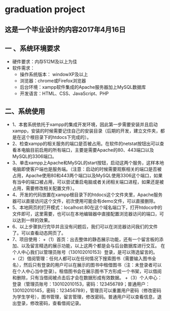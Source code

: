 # graduation project
这是一个毕业设计的内容2017年4月16日
----
## 一 、系统环境要求
+ 硬件要求：内存512M及以上为佳
+ 软件需求：
	+ 操作系统版本： windowXP及以上
	+ 浏览器：chrome或Firefox浏览器
	+ 后台环境：xampp软件集成的Apache服务器加上MySQL数据库
	+ 开发语言：HTML、CSS、JavaScript、PHP

## 二、系统使用
+ 1、本套系统依托于xampp的集成开发环境，因此第一步需要安装并且启动xampp，安装的时候需要记住自己的安装目录（后期的开发，建立文件夹，都是在这个根目录下的htdocs下完成的）。
+ 2、检查xampp的相关服务的端口是否被占用。在软件的netstat按钮出可以查看本电脑目前启用的所有端口，主要是需要Apache的80、443端口以及MySQL的3306端口。
+ 3、单击xampp上Apache和MySQL的start按钮，启动这两个服务，这样本地电脑即使客户端也是服务端。（注意：启动的时候需要观察相关的端口是否被占用，Apache使用80和443两个端口以及MySQL使用3306这个端口，如果有当中的端口被占用，可以尝试重启电脑或者关闭相关端口进程，如果还是被占用，需要修改相关配置文件）。
+ 4、开发的代码放置在xampp根目录下的htdocs这个文件夹里，Apache服务器可以直接访问这个文件，初次使用可能会有demo文件，可以直接删除。
+ 5、本地网页的打开模式：localhost:80在这个域名端口下，打开htdocs中的文件即可，这里需要，也可以在本地编辑器中直接配置浏览器访问的端口，可以达到一样的效果。
+ 6、以上步骤执行完毕并且没有问题后，我们可以在浏览器访问我们的文件了。可以查看动态网页了。
+ 7、项目使用：
	+（1）首页：出去整体的静态展示功能，还有一个留言板的添加、以及留言精选的展示功能，以上这两个都是会与后台数据库进行交互。
在个人中心我们以管理员账号（130102010153）登录，是可以筛选留言的。
	+（2）借阅管理：任何人都可以在任何情况下搜索图书（需要输入图书全名），然后只有登录的用户可以在展示的图书中租借图书（注：未登录者可以在个人中心当中登录）。租借图书会在展示图书下方形成一个书架，可以借阅和删除，只有当借阅被点击后才会在数据形成有效数据。
	+（3）个人中心：登录（管理员账号：130102010153，密码：123456789；普通用户：130102010145，密码：123456789），管理员可以重置用户密码（修改密码为学生学号），图书管理，留言管理，修改密码。普通用户可以查看信息，退出登录，修改密码，查看借阅记录。

